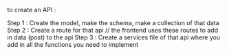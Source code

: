 to create an API :

Step 1 : Create the model, make the schema, make a collection of that data 
Step 2 : Create a route for that api 
// the frontend uses these routes to add in data (post) to the api
Step 3 : Create a services file of that api where you add in all the functions you need to implement